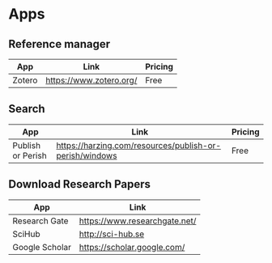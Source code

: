 # Apps

## Reference manager

|   App   | Link                     | Pricing  |
|---------|--------------------------|----------|
| Zotero  | https://www.zotero.org/  | Free     |

## Search

|   App              | Link                                                     | Pricing  |
|--------------------|----------------------------------------------------------|----------|
| Publish or Perish  | https://harzing.com/resources/publish-or-perish/windows  | Free     |

## Download Research Papers

|   App              | Link                                                     |
|--------------------|----------------------------------------------------------|
| Research Gate      | https://www.researchgate.net/                            |
| SciHub             | http://sci-hub.se                                        |
| Google Scholar     | https://scholar.google.com/                              |
